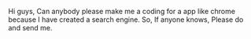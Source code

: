 Hi guys, Can anybody please make me a coding for a app like chrome because I have created a search engine. So, If anyone knows, Please do and send me.
